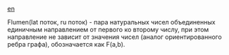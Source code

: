 [en](../en/flumen.md)

Flumen(lat поток, ru поток) - пара натуральных чисел объединенных единичным направлением 
от первого ко второму числу, при этом направление не зависит от значения 
чисел (аналог ориентированного ребра графа), обозначается как F(a,b).
